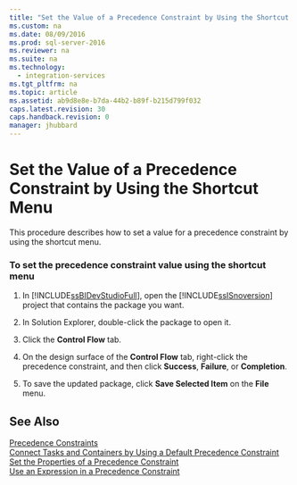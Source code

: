 ```yaml
---
title: "Set the Value of a Precedence Constraint by Using the Shortcut Menu"
ms.custom: na
ms.date: 08/09/2016
ms.prod: sql-server-2016
ms.reviewer: na
ms.suite: na
ms.technology: 
  - integration-services
ms.tgt_pltfrm: na
ms.topic: article
ms.assetid: ab9d8e8e-b7da-44b2-b89f-b215d799f032
caps.latest.revision: 30
caps.handback.revision: 0
manager: jhubbard
---
```

# Set the Value of a Precedence Constraint by Using the Shortcut Menu
This procedure describes how to set a value for a precedence constraint by using the shortcut menu.  
  
### To set the precedence constraint value using the shortcut menu  
  
1.  In [!INCLUDE[ssBIDevStudioFull](../../Topics/TopicNameContainA/tokens/ssBIDevStudioFull_md.md)], open the [!INCLUDE[ssISnoversion](../../Topics/TopicNameContainA/tokens/ssISnoversion_md.md)] project that contains the package you want.  
  
2.  In Solution Explorer, double-click the package to open it.  
  
3.  Click the **Control Flow** tab.  
  
4.  On the design surface of the **Control Flow** tab, right-click the precedence constraint, and then click **Success**, **Failure**, or **Completion**.  
  
5.  To save the updated package, click **Save Selected Item** on the **File** menu.  
  
## See Also  
 [Precedence Constraints](../../Topics/TopicNameNotContainA/Precedence-Constraints.md)   
 [Connect Tasks and Containers by Using a Default Precedence Constraint](../../Topics/TopicNameContainA/Connect-Tasks-and-Containers-by-Using-a-Default-Precedence-Constraint.md)   
 [Set the Properties of a Precedence Constraint](../../Topics/TopicNameContainA/Set-the-Properties-of-a-Precedence-Constraint.md)   
 [Use an Expression in a Precedence Constraint](../../Topics/TopicNameContainA/Use-an-Expression-in-a-Precedence-Constraint.md)